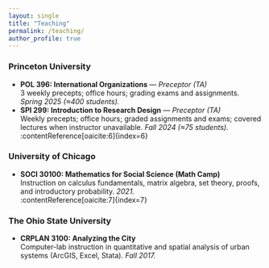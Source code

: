 ```yaml
---
layout: single
title: "Teaching"
permalink: /teaching/
author_profile: true
---
```


### Princeton University
- **POL 396: International Organizations** — *Preceptor (TA)*  
  3 weekly precepts; office hours; grading exams and assignments. *Spring 2025 (≈400 students).*  
- **SPI 299: Introduction to Research Design** — *Preceptor (TA)*  
  Weekly precepts; office hours; graded assignments and exams; covered lectures when instructor unavailable. *Fall 2024 (≈75 students).*  
:contentReference[oaicite:6]{index=6}

### University of Chicago
- **SOCI 30100: Mathematics for Social Science (Math Camp)**  
  Instruction on calculus fundamentals, matrix algebra, set theory, proofs, and introductory probability. *2021.*  
:contentReference[oaicite:7]{index=7}

### The Ohio State University
- **CRPLAN 3100: Analyzing the City**  
  Computer-lab instruction in quantitative and spatial analysis of urban systems (ArcGIS, Excel, Stata). *Fall 2017.*  
